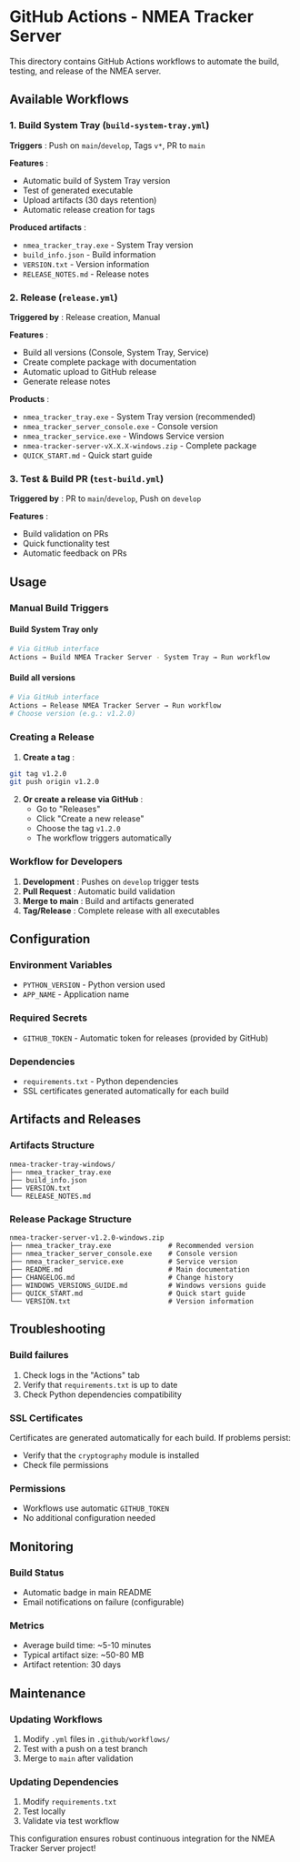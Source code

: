 
# GitHub Actions - NMEA Tracker Server

This directory contains GitHub Actions workflows to automate the build, testing, and release of the NMEA server.

## Available Workflows

### 1. Build System Tray (`build-system-tray.yml`)
**Triggers** : Push on `main`/`develop`, Tags `v*`, PR to `main`

**Features** :
- Automatic build of System Tray version
- Test of generated executable
- Upload artifacts (30 days retention)
- Automatic release creation for tags

**Produced artifacts** :
- `nmea_tracker_tray.exe` - System Tray version
- `build_info.json` - Build information
- `VERSION.txt` - Version information
- `RELEASE_NOTES.md` - Release notes

### 2. Release (`release.yml`)
**Triggered by** : Release creation, Manual

**Features** :
- Build all versions (Console, System Tray, Service)
- Create complete package with documentation
- Automatic upload to GitHub release
- Generate release notes

**Products** :
- `nmea_tracker_tray.exe` - System Tray version (recommended)
- `nmea_tracker_server_console.exe` - Console version
- `nmea_tracker_service.exe` - Windows Service version
- `nmea-tracker-server-vX.X.X-windows.zip` - Complete package
- `QUICK_START.md` - Quick start guide

### 3. Test & Build PR (`test-build.yml`)
**Triggered by** : PR to `main`/`develop`, Push on `develop`

**Features** :
- Build validation on PRs
- Quick functionality test
- Automatic feedback on PRs

## Usage

### Manual Build Triggers

#### Build System Tray only
```bash
# Via GitHub interface
Actions → Build NMEA Tracker Server - System Tray → Run workflow
```

#### Build all versions
```bash
# Via GitHub interface
Actions → Release NMEA Tracker Server → Run workflow
# Choose version (e.g.: v1.2.0)
```

### Creating a Release

1. **Create a tag** :
```bash
git tag v1.2.0
git push origin v1.2.0
```

2. **Or create a release via GitHub** :
   - Go to "Releases"
   - Click "Create a new release"
   - Choose the tag `v1.2.0`
   - The workflow triggers automatically

### Workflow for Developers

1. **Development** : Pushes on `develop` trigger tests
2. **Pull Request** : Automatic build validation
3. **Merge to main** : Build and artifacts generated
4. **Tag/Release** : Complete release with all executables

## Configuration

### Environment Variables
- `PYTHON_VERSION` - Python version used
- `APP_NAME` - Application name

### Required Secrets
- `GITHUB_TOKEN` - Automatic token for releases (provided by GitHub)

### Dependencies
- `requirements.txt` - Python dependencies
- SSL certificates generated automatically for each build

## Artifacts and Releases

### Artifacts Structure
```
nmea-tracker-tray-windows/
├── nmea_tracker_tray.exe
├── build_info.json
├── VERSION.txt
└── RELEASE_NOTES.md
```

### Release Package Structure
```
nmea-tracker-server-v1.2.0-windows.zip
├── nmea_tracker_tray.exe              # Recommended version
├── nmea_tracker_server_console.exe    # Console version
├── nmea_tracker_service.exe           # Service version
├── README.md                          # Main documentation
├── CHANGELOG.md                       # Change history
├── WINDOWS_VERSIONS_GUIDE.md          # Windows versions guide
├── QUICK_START.md                     # Quick start guide
└── VERSION.txt                        # Version information
```

## Troubleshooting

### Build failures
1. Check logs in the "Actions" tab
2. Verify that `requirements.txt` is up to date
3. Check Python dependencies compatibility

### SSL Certificates
Certificates are generated automatically for each build. If problems persist:
- Verify that the `cryptography` module is installed
- Check file permissions

### Permissions
- Workflows use automatic `GITHUB_TOKEN`
- No additional configuration needed

## Monitoring

### Build Status
- Automatic badge in main README
- Email notifications on failure (configurable)

### Metrics
- Average build time: ~5-10 minutes
- Typical artifact size: ~50-80 MB
- Artifact retention: 30 days

## Maintenance

### Updating Workflows
1. Modify `.yml` files in `.github/workflows/`
2. Test with a push on a test branch
3. Merge to `main` after validation

### Updating Dependencies
1. Modify `requirements.txt`
2. Test locally
3. Validate via test workflow

This configuration ensures robust continuous integration for the NMEA Tracker Server project!
